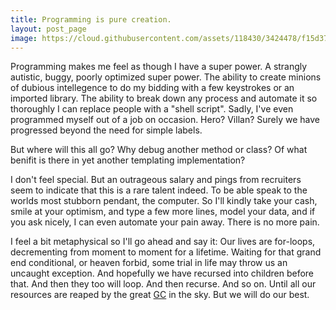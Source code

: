 ```yaml
---
title: Programming is pure creation.
layout: post_page
image: https://cloud.githubusercontent.com/assets/118430/3424478/f15d37ae-ffd1-11e3-8982-659315b212b8.jpg
---
```

Programming makes me feel as though I have a super power. A strangly autistic, buggy, poorly optimized super power. The ability to create minions of dubious intellegence to do my bidding with a few keystrokes or an imported library. The ability to break down any process and automate it so thoroughly I can replace people with a "shell script". Sadly, I've even programmed myself out of a job on occasion. Hero? Villan? Surely we have progressed beyond the need for simple labels.

But where will this all go? Why debug another method or class? Of what benifit is there in yet another templating implementation? 

I don't feel special. But an outrageous salary and pings from recruiters seem to indicate that this is a rare talent indeed. To be able speak to the worlds most stubborn pendant, the computer. So I'll kindly take your cash, smile at your optimism, and type a few more lines, model your data, and if you ask nicely, I can even automate your pain away. There is no more pain. 

I feel a bit metaphysical so I'll go ahead and say it: Our lives are for-loops, decrementing from moment to moment for a lifetime. Waiting for that grand end conditional, or heaven forbid, some trial in life may throw us an uncaught exception. And hopefully we have recursed into children before that. And then they too will loop. And then recurse. And so on. Until all our resources are reaped by the great [GC](http://en.wikipedia.org/wiki/Garbage_collection_(computer_science)) in the sky. But we will do our best.
